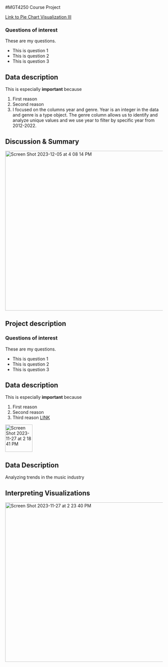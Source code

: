 #MGT4250 Course Project

[Link to Pie Chart Visualization III](https://github.com/jbanford/mgt4250test/blob/main/visual3.py)
### Questions of interest
These are my questions. 
- This is question 1
- This is question 2
- This is question 3
## Data description
This is especially **important** because 
1. First reason
2. Second reason
3. I focused on the columns year and genre. Year is an integer in the data and genre is a type object. The genre column allows us to identify and analyze unique values and we use year to filter by specific year from 2012-2022.
## Discussion & Summary
<img width="509" alt="Screen Shot 2023-12-05 at 4 08 14 PM" src="https://github.com/jbanford/mgt4250test/assets/152214680/68e0bda8-01e0-4a8d-8e3c-51b55a4df6aa">


## Project description
### Questions of interest
These are my questions. 
- This is question 1
- This is question 2
- This is question 3
## Data description
This is especially **important** because 
1. First reason
2. Second reason
3. Third reason [LINK](https://www.elon.edu)
<img width="87" alt="Screen Shot 2023-11-27 at 2 18 41 PM" src="https://github.com/jbanford/mgt4250test/assets/152214680/380d4ffc-a9e5-4d5b-877b-93e674260f5f">

## Data Description
Analyzing trends in the music industry
## Interpreting Visualizations
<img width="508" alt="Screen Shot 2023-11-27 at 2 23 40 PM" src="https://github.com/jbanford/mgt4250test/assets/152214680/b8b66b20-a905-4a7e-8c87-f64fd355cf85">


